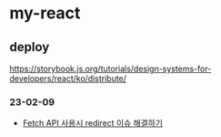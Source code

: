 # my-react

## deploy

<https://storybook.js.org/tutorials/design-systems-for-developers/react/ko/distribute/>

### 23-02-09

- [Fetch API 사용시 redirect 이슈 해결하기](https://velog.io/@adam2/2019-12-25-1512-%EC%9E%91%EC%84%B1%EB%90%A8)
